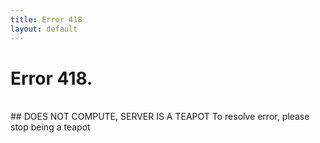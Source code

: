 ```yaml
---
title: Error 418
layout: default
---
```


# Error 418.
<br>
## DOES NOT COMPUTE, SERVER IS A TEAPOT
To resolve error, please stop being a teapot